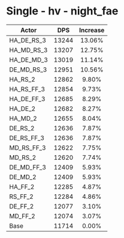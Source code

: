 # Single - hv - night_fae
| Actor | DPS | Increase |
|---|:---:|:---:|
|HA_DE_RS_3|13244|13.06%|
|HA_MD_RS_3|13207|12.75%|
|HA_DE_MD_3|13019|11.14%|
|DE_MD_RS_3|12951|10.56%|
|HA_RS_2|12862|9.80%|
|HA_RS_FF_3|12854|9.73%|
|HA_DE_FF_3|12685|8.29%|
|HA_DE_2|12682|8.27%|
|HA_MD_2|12655|8.04%|
|DE_RS_2|12636|7.87%|
|DE_RS_FF_3|12636|7.87%|
|MD_RS_FF_3|12622|7.75%|
|MD_RS_2|12620|7.74%|
|DE_MD_FF_3|12409|5.93%|
|DE_MD_2|12409|5.93%|
|HA_FF_2|12285|4.87%|
|RS_FF_2|12284|4.86%|
|DE_FF_2|12077|3.10%|
|MD_FF_2|12074|3.07%|
|Base|11714|0.00%|
